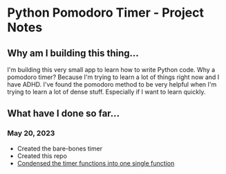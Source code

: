 # Python Pomodoro Timer - Project Notes

## Why am I building this thing...

I'm building this very small app to learn how to write Python code. Why a pomodoro timer? Because I'm trying to learn a lot of things right now and I have ADHD. I've found the pomodoro method to be very helpful when I'm trying to learn a lot of dense stuff. Especially if I want to learn quickly.

## What have I done so far...

### May 20, 2023

- Created the bare-bones timer
- Created this repo
- [Condensed the timer functions into one single function](https://github.com/stephburton/pom_timer/pull/1)
